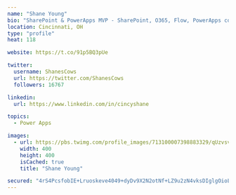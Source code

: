 ```yaml
---
name: "Shane Young"
bio: "SharePoint & PowerApps MVP - SharePoint, O365, Flow, PowerApps consulting? @PowerApps911 | Pure Snark? You found it."
location: Cincinnati, OH
type: "profile"
heat: 118

website: https://t.co/91p5BQ3pUe

twitter:
  username: ShanesCows
  url: https://twitter.com/ShanesCows
  followers: 16767

linkedin:
  url: https://www.linkedin.com/in/cincyshane

topics:
  - Power Apps

images:
  - url: https://pbs.twimg.com/profile_images/713100007398883329/qUzvsvQ3_400x400.jpg
    width: 400
    height: 400
    isCached: true
    title: "Shane Young"

secured: "4rS4PcsfobIE+Lruoskeve4049+dyDv9X2N2otNf+LZ9u2zN4vksDIglgOioLRZRDc46Crv3ZgJeL5fflieCmhUuOyuppkCkfRmyNRKd8ulQNZHBGUll/7EmQrXrRT/QRKWz83N/84lhMqLuWHsaexWW1wSh55CwZ3am7Q8bVLFsd9jtqrbMBtAcRwdZOnWGOGoKWPfoaqZ5qtWnqvNdGuVcAF4nY2KiMgrWebReoQjGa/iokPDB/TxWWkhFZ3cFs3R7cDlTG1dlpI2fAm5XBaGrkeQdNzisKSlRt6zebcUq/wptJ+N/sg0vWjAZ6uwrK/LbTPqOsxXFnSBMrTXGUAODE9mXn39xs7dibTIjoZh/aC5VDAA5ZI8DLHVUuDJEyZ395GwE5IWlzt3ezSaLfSCJoclwD41225jY0NK73vc=;/uZq9pc2PnIpH7sv8R2b9g=="
---
```


